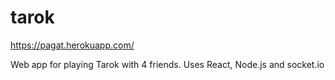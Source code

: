 # tarok

https://pagat.herokuapp.com/

Web app for playing Tarok with 4 friends. Uses React, Node.js and socket.io

